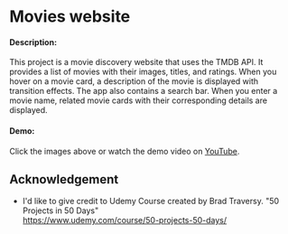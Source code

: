 
# Movies website

#### Description:

This project is a movie discovery website that uses the TMDB API. It provides a list of movies with their images, titles, and ratings. When you hover on a movie card, a description of the movie is displayed with transition effects.
The app also contains a search bar. When you enter a movie name, related movie cards with their corresponding details are displayed.

#### Demo:

Click the images above or watch the demo video on [YouTube]().







## Acknowledgement

- I'd like to give credit to Udemy Course created by Brad Traversy. "50 Projects in 50 Days"  
    https://www.udemy.com/course/50-projects-50-days/   

